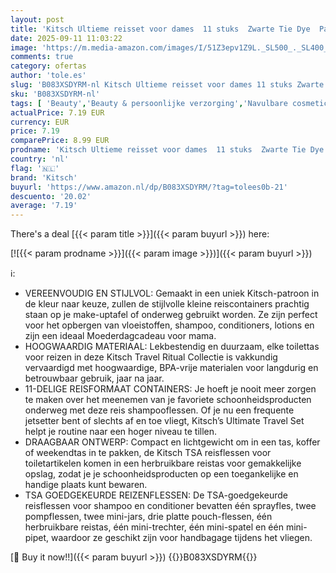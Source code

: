 ```yaml
---
layout: post
title: 'Kitsch Ultieme reisset voor dames  11 stuks  Zwarte Tie Dye  Pack of 11'
date: 2025-09-11 11:03:22
image: 'https://m.media-amazon.com/images/I/51Z3epv1Z9L._SL500_._SL400_.jpg'
comments: true
category: ofertas
author: 'tole.es'
slug: 'B083XSDYRM-nl Kitsch Ultieme reisset voor dames 11 stuks Zwarte Tie Dye...'
sku: 'B083XSDYRM-nl'
tags: [ 'Beauty','Beauty & persoonlijke verzorging','Navulbare cosmeticacontainerkits','Navulbare cosmeticacontainers','Schoonheidstools en accessoires','kitsch','🇳🇱', ]
actualPrice: 7.19 EUR
currency: EUR
price: 7.19
comparePrice: 8.99 EUR
prodname: 'Kitsch Ultieme reisset voor dames  11 stuks  Zwarte Tie Dye  Pack of 11'
country: 'nl'
flag: '🇳🇱'
brand: 'Kitsch'
buyurl: 'https://www.amazon.nl/dp/B083XSDYRM/?tag=tolees0b-21'
descuento: '20.02'
average: '7.19'
---
```


There's a deal [{{< param title >}}]({{< param buyurl >}})  here:

[![{{< param prodname >}}]({{< param image >}})]({{< param buyurl >}})

ℹ️:

- VEREENVOUDIG EN STIJLVOL: Gemaakt in een uniek Kitsch-patroon in de kleur naar keuze, zullen de stijlvolle kleine reiscontainers prachtig staan op je make-uptafel of onderweg gebruikt worden. Ze zijn perfect voor het opbergen van vloeistoffen, shampoo, conditioners, lotions en zijn een ideaal Moederdagcadeau voor mama.
- HOOGWAARDIG MATERIAAL: Lekbestendig en duurzaam, elke toilettas voor reizen in deze Kitsch Travel Ritual Collectie is vakkundig vervaardigd met hoogwaardige, BPA-vrije materialen voor langdurig en betrouwbaar gebruik, jaar na jaar.
- 11-DELIGE REISFORMAAT CONTAINERS: Je hoeft je nooit meer zorgen te maken over het meenemen van je favoriete schoonheidsproducten onderweg met deze reis shampooflessen. Of je nu een frequente jetsetter bent of slechts af en toe vliegt, Kitsch’s Ultimate Travel Set helpt je routine naar een hoger niveau te tillen.
- DRAAGBAAR ONTWERP: Compact en lichtgewicht om in een tas, koffer of weekendtas in te pakken, de Kitsch TSA reisflessen voor toiletartikelen komen in een herbruikbare reistas voor gemakkelijke opslag, zodat je je schoonheidsproducten op een toegankelijke en handige plaats kunt bewaren.
- TSA GOEDGEKEURDE REIZENFLESSEN: De TSA-goedgekeurde reisflessen voor shampoo en conditioner bevatten één sprayfles, twee pompflessen, twee mini-jars, drie platte pouch-flessen, één herbruikbare reistas, één mini-trechter, één mini-spatel en één mini-pipet, waardoor ze geschikt zijn voor handbagage tijdens het vliegen.

[🛒 Buy it now!!]({{< param buyurl >}})
{{<world>}}B083XSDYRM{{</world>}}
